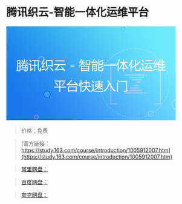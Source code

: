 # 腾讯织云-智能一体化运维平台

![img](../../../assets/study163/free/d4566ade-ad19-4e34-b7ea-a26a31ef3b0d.jpg)

> 价格：免费

> [官方链接：https://study.163.com/course/introduction/1005912007.htm](https://study.163.com/course/introduction/1005912007.htm)

> [阿里网盘：]()

> [百度网盘：]()

> [夸克网盘：]()
